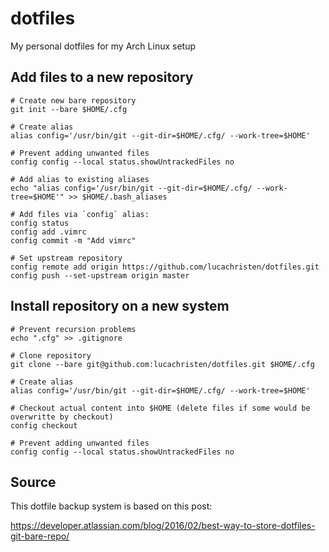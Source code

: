 # dotfiles
My personal dotfiles for my Arch Linux setup

## Add files to a new repository
```
# Create new bare repository
git init --bare $HOME/.cfg

# Create alias
alias config='/usr/bin/git --git-dir=$HOME/.cfg/ --work-tree=$HOME'

# Prevent adding unwanted files
config config --local status.showUntrackedFiles no

# Add alias to existing aliases
echo "alias config='/usr/bin/git --git-dir=$HOME/.cfg/ --work-tree=$HOME'" >> $HOME/.bash_aliases

# Add files via `config` alias:
config status
config add .vimrc
config commit -m "Add vimrc"

# Set upstream repository
config remote add origin https://github.com/lucachristen/dotfiles.git
config push --set-upstream origin master
```

## Install repository on a new system
```
# Prevent recursion problems
echo ".cfg" >> .gitignore

# Clone repository
git clone --bare git@github.com:lucachristen/dotfiles.git $HOME/.cfg

# Create alias
alias config='/usr/bin/git --git-dir=$HOME/.cfg/ --work-tree=$HOME'

# Checkout actual content into $HOME (delete files if some would be overwritte by checkout)
config checkout

# Prevent adding unwanted files
config config --local status.showUntrackedFiles no
```

## Source
This dotfile backup system is based on this post:

https://developer.atlassian.com/blog/2016/02/best-way-to-store-dotfiles-git-bare-repo/

